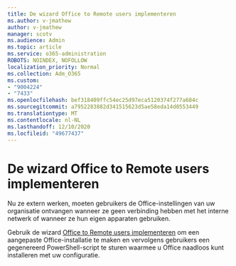 ```yaml
---
title: De wizard Office to Remote users implementeren
ms.author: v-jmathew
author: v-jmathew
manager: scotv
ms.audience: Admin
ms.topic: article
ms.service: o365-administration
ROBOTS: NOINDEX, NOFOLLOW
localization_priority: Normal
ms.collection: Adm_O365
ms.custom:
- "9004224"
- "7433"
ms.openlocfilehash: bef318409ffc54ec25d97eca5120374f277a684c
ms.sourcegitcommit: a7952283882d341515623d5ae58eda14d0553449
ms.translationtype: MT
ms.contentlocale: nl-NL
ms.lasthandoff: 12/10/2020
ms.locfileid: "49677437"
---
```

# <a name="deploy-office-to-remote-users-wizard"></a>De wizard Office to Remote users implementeren

Nu ze extern werken, moeten gebruikers de Office-instellingen van uw organisatie ontvangen wanneer ze geen verbinding hebben met het interne netwerk of wanneer ze hun eigen apparaten gebruiken.

Gebruik de wizard [Office to Remote users implementeren](https://go.microsoft.com/fwlink/?linkid=2149564) om een aangepaste Office-installatie te maken en vervolgens gebruikers een gegenereerd PowerShell-script te sturen waarmee u Office naadloos kunt installeren met uw configuratie.
